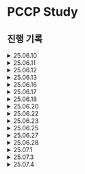 # PCCP Study
## 진행 기록

<details>
  <summary>25.06.10</summary>

  |문제명|풀이|
  |--|--|
  |문자열 내 p와 y의 개수|[풀이](https://github.com/StackUpTogether/PCCP-Study/tree/Jihye/Jihye/programmers_level_1/문자열_내_p와_y의_개수)|
  |음양 더하기|[풀이](https://github.com/StackUpTogether/PCCP-Study/tree/Jihye/Jihye/programmers_level_1/음양_더하기)|
  |같은 숫자는 싫어|[풀이](https://github.com/StackUpTogether/PCCP-Study/tree/Jihye/Jihye/programmers_level_1/같은_숫자는_싫어)|
  |나머지가 1이 되는 수 찾기|[풀이](https://github.com/StackUpTogether/PCCP-Study/tree/Jihye/Jihye/programmers_level_1/나머지가_1이_되는_수_찾기)|
  |문자열 다루기 기본|[풀이](https://github.com/StackUpTogether/PCCP-Study/tree/Jihye/Jihye/programmers_level_1/문자열_다루기_기본)|

</details>

<details>
  <summary>25.06.11</summary>

  |문제명|풀이|
  |--|--|
  |하샤드 수|[풀이](https://github.com/StackUpTogether/PCCP-Study/tree/Jihye/Jihye/programmers_level_1/하샤드_수)|
  |두 정수 사이의 합|[풀이](https://github.com/StackUpTogether/PCCP-Study/tree/Jihye/Jihye/programmers_level_1/두_정수_사이의_합)|
  |시저 암호|[풀이](https://github.com/StackUpTogether/PCCP-Study/tree/Jihye/Jihye/programmers_level_1/시저_암호)|
  |K번째수|[풀이](https://github.com/StackUpTogether/PCCP-Study/tree/Jihye/Jihye/programmers_level_1/K번째수)|

</details>

<details>
  <summary>25.06.12</summary>

  |문제명|풀이|
  |--|--|
  |문자열 내 마음대로 정렬하기|[풀이](https://github.com/StackUpTogether/PCCP-Study/tree/Jihye/Jihye/programmers_level_1/문자열_내_마음대로_정렬하기)|
  |약수의 개수와 덧셈|[풀이](https://github.com/StackUpTogether/PCCP-Study/tree/Jihye/Jihye/programmers_level_1/약수의_개수와_덧셈)|
  |가장 가까운 같은 글자|[풀이](https://github.com/StackUpTogether/PCCP-Study/tree/Jihye/Jihye/programmers_level_1/가장_가까운_같은_글자)|

</details>

<details>
  <summary>25.06.13</summary>

  |문제명|풀이|
  |--|--|
  |최소직사각형|[풀이](https://github.com/StackUpTogether/PCCP-Study/tree/Jihye/Jihye/programmers_level_1/최소직사각형)|
  |이상한 문자 만들기|[풀이](https://github.com/StackUpTogether/PCCP-Study/tree/Jihye/Jihye/programmers_level_1/이상한_문자_만들기)|
  |예산|[풀이](https://github.com/StackUpTogether/PCCP-Study/tree/Jihye/Jihye/programmers_level_1/예산)|

</details>

<details>
  <summary>25.06.16</summary>

  |문제명|풀이|
  |--|--|
  |두 개 뽑아서 더하기|[풀이](https://github.com/StackUpTogether/PCCP-Study/tree/Jihye/Jihye/programmers_level_1/두_개_뽑아서_더하기)|
  |소수 찾기|[풀이](https://github.com/StackUpTogether/PCCP-Study/tree/Jihye/Jihye/programmers_level_1/소수_찾기)|
  |콜라 문제|[풀이](https://github.com/StackUpTogether/PCCP-Study/tree/Jihye/Jihye/programmers_level_1/콜라_문제)|

</details>

<details>
  <summary>25.06.17</summary>

  |문제명|풀이|
  |--|--|
  |동영상 재생기|[풀이](https://github.com/StackUpTogether/PCCP-Study/tree/Jihye/Jihye/programmers_level_1/동영상_재생기)|
  |과일 장수|[풀이](https://github.com/StackUpTogether/PCCP-Study/tree/Jihye/Jihye/programmers_level_1/과일_장수)|

</details>

<details>
  <summary>25.06.18</summary>

  |문제명|풀이|
  |--|--|
  |최대공약수와 최소공배수|[풀이](https://github.com/StackUpTogether/PCCP-Study/tree/Jihye/Jihye/programmers_level_1/최대공약수와_최소공배수)|
  |크기가 작은 부분문자열|[풀이](https://github.com/StackUpTogether/PCCP-Study/tree/Jihye/Jihye/programmers_level_1/크기가_작은_부분문자열)|
  |삼총사|[풀이](https://github.com/StackUpTogether/PCCP-Study/tree/Jihye/Jihye/programmers_level_1/삼총사)|
  |푸드 파이트 대회|[풀이](https://github.com/StackUpTogether/PCCP-Study/tree/Jihye/Jihye/programmers_level_1/푸드_파이트_대회)|

</details>

<details>
  <summary>25.06.20</summary>

  |문제명|풀이|
  |--|--|
  |명예의 전당 (1)|[풀이](https://github.com/StackUpTogether/PCCP-Study/tree/Jihye/Jihye/programmers_level_1/명예의_전당_(1))|
  |카드 뭉치|[풀이](https://github.com/StackUpTogether/PCCP-Study/tree/Jihye/Jihye/programmers_level_1/카드 뭉치)|

</details>

<details>
  <summary>25.06.22</summary>

  |문제명|풀이|
  |--|--|
  |기사단원의 무기|[풀이](https://github.com/StackUpTogether/PCCP-Study/tree/Jihye/Jihye/programmers_level_1/기사단원의_무기)|

</details>

<details>
  <summary>25.06.23</summary>

  |문제명|풀이|
  |--|--|
  |덧칠하기|[풀이](https://github.com/StackUpTogether/PCCP-Study/tree/Jihye/Jihye/programmers_level_1/덧칠하기)|
  |소수 만들기|[풀이](https://github.com/StackUpTogether/PCCP-Study/tree/Jihye/Jihye/programmers_level_1/소수_만들기)|

</details>

<details>
  <summary>25.06.25</summary>

  |문제명|풀이|
  |--|--|
  |둘만의 암호|[풀이](https://github.com/StackUpTogether/PCCP-Study/tree/Jihye/Jihye/programmers_level_1/둘만의_암호)|
  |옹알이 (2)|[풀이](https://github.com/StackUpTogether/PCCP-Study/tree/Jihye/Jihye/programmers_level_1/옹알이_(2))|
  |문자열 나누기|[풀이](https://github.com/StackUpTogether/PCCP-Study/tree/Jihye/Jihye/programmers_level_1/문자열_나누기)|
  |대충 만든 자판|[풀이](https://github.com/StackUpTogether/PCCP-Study/tree/Jihye/Jihye/programmers_level_1/대충_만든_자판)|

</details>

<details>
  <summary>25.06.27</summary>

  |문제명|풀이|
  |--|--|
  |붕대 감기|[풀이](https://github.com/StackUpTogether/PCCP-Study/tree/Jihye/Jihye/programmers_level_1/붕대_감기)|
  |퍼즐 게임 챌린지|[풀이](https://github.com/StackUpTogether/PCCP-Study/tree/Jihye/Jihye/programmers_level_2/퍼즐_게임_챌린지)|

</details>

<details>
  <summary>25.06.28</summary>

  |문제명|풀이|
  |--|--|
  |최댓값과 최솟값|[풀이](https://github.com/StackUpTogether/PCCP-Study/tree/Jihye/Jihye/programmers_level_2/최댓값과_최솟값)|
  |이진 변환 반복하기|[풀이](https://github.com/StackUpTogether/PCCP-Study/tree/Jihye/Jihye/programmers_level_2/이진_변환_반복하기)|
  |다음 큰 숫자|[풀이](https://github.com/StackUpTogether/PCCP-Study/tree/Jihye/Jihye/programmers_level_2/다음_큰_숫자)|

</details>

<details>
  <summary>25.07.1</summary>

  |문제명|풀이|
  |--|--|
  |숫자의 표현|[풀이](https://github.com/StackUpTogether/PCCP-Study/tree/Jihye/Jihye/programmers_level_2/숫자의_표현)|
  |귤 고르기|[풀이](https://github.com/StackUpTogether/PCCP-Study/tree/Jihye/Jihye/programmers_level_2/귤_고르기)|
  |멀리 뛰기|[풀이](https://github.com/StackUpTogether/PCCP-Study/tree/Jihye/Jihye/programmers_level_2/멀리_뛰기)|

</details>

<details>
  <summary>25.07.3</summary>

  |문제명|풀이|
  |--|--|
  |모의고사|[풀이](https://github.com/StackUpTogether/PCCP-Study/tree/Jihye/Jihye/programmers_level_1/모의고사)|
  |택배 상자 꺼내기|[풀이](https://github.com/StackUpTogether/PCCP-Study/tree/Jihye/Jihye/programmers_level_1/택배_상자_꺼내기)|
  |영어 끝말잇기|[풀이](https://github.com/StackUpTogether/PCCP-Study/tree/Jihye/Jihye/programmers_level_2/영어_끝말잇기)|
  |카펫|[풀이](https://github.com/StackUpTogether/PCCP-Study/tree/Jihye/Jihye/programmers_level_2/카펫)|

</details>

<details>
  <summary>25.07.4</summary>

  |문제명|풀이|
  |--|--|
  |소수 찾기|[풀이](https://github.com/StackUpTogether/PCCP-Study/tree/Jihye/Jihye/programmers_level_2/소수_찾기)|
  |피로도|[풀이](https://github.com/StackUpTogether/PCCP-Study/tree/Jihye/Jihye/programmers_level_2/피로도)|
  |모음사전|[풀이](https://github.com/StackUpTogether/PCCP-Study/tree/Jihye/Jihye/programmers_level_2/모음사전)|
  |타겟 넘버|[풀이](https://github.com/StackUpTogether/PCCP-Study/tree/Jihye/Jihye/programmers_level_2/타겟_넘버)|
  |괄호 회전하기|[풀이](https://github.com/StackUpTogether/PCCP-Study/tree/Jihye/Jihye/programmers_level_2/괄호_회전하기)|

</details>